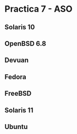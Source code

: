 # Practica 7 - ASO

## Solaris 10

## OpenBSD 6.8

## Devuan

## Fedora

## FreeBSD

## Solaris 11

## Ubuntu
